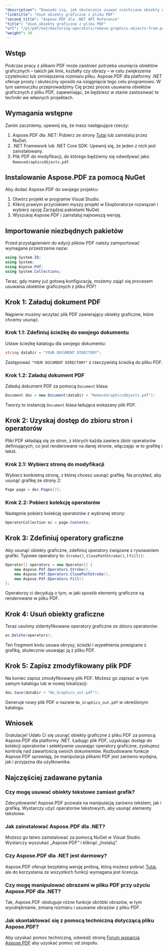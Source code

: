 ```yaml
---
"description": "Dowiedz się, jak skutecznie usuwać niechciane obiekty graficzne z plików PDF za pomocą Aspose.PDF dla platformy .NET w tym kompleksowym przewodniku. Niezależnie od tego, czy chcesz poprawić czytelność dokumentu, czy zmniejszyć rozmiar pliku."
"linktitle": "Usuń obiekty graficzne z pliku PDF"
"second_title": "Aspose.PDF dla .NET API Reference"
"title": "Usuń obiekty graficzne z pliku PDF"
"url": "/pl/pdf/net/mastering-operators/remove-graphics-objects-from-pdf-file/"
"weight": 30
---
```


## Wstęp

Podczas pracy z plikami PDF może zaistnieć potrzeba usunięcia obiektów graficznych – takich jak linie, kształty czy obrazy – w celu zwiększenia czytelności lub zmniejszenia rozmiaru pliku. Aspose.PDF dla platformy .NET oferuje prosty i skuteczny sposób na osiągnięcie tego celu programowo. W tym samouczku przeprowadzimy Cię przez proces usuwania obiektów graficznych z pliku PDF, zapewniając, że będziesz w stanie zastosować te techniki we własnych projektach.

## Wymagania wstępne

Zanim zaczniemy, upewnij się, że masz następujące rzeczy:

1. Aspose.PDF dla .NET: Pobierz ze strony [Tutaj](https://releases.aspose.com/pdf/net/) lub zainstaluj przez NuGet.
2. .NET Framework lub .NET Core SDK: Upewnij się, że jeden z nich jest zainstalowany.
3. Plik PDF do modyfikacji, do którego będziemy się odwoływać jako `RemoveGraphicsObjects.pdf`.

## Instalowanie Aspose.PDF za pomocą NuGet

Aby dodać Aspose.PDF do swojego projektu:

1. Otwórz projekt w programie Visual Studio.
2. Kliknij prawym przyciskiem myszy projekt w Eksploratorze rozwiązań i wybierz opcję Zarządzaj pakietami NuGet.
3. Wyszukaj Aspose.PDF i zainstaluj najnowszą wersję.

## Importowanie niezbędnych pakietów

Przed przystąpieniem do edycji plików PDF należy zaimportować wymagane przestrzenie nazw:

```csharp
using System.IO;
using System;
using Aspose.Pdf;
using System.Collections;
```

Teraz, gdy mamy już gotową konfigurację, możemy zająć się procesem usuwania obiektów graficznych z pliku PDF!

## Krok 1: Załaduj dokument PDF

Najpierw musimy wczytać plik PDF zawierający obiekty graficzne, które chcemy usunąć.

### Krok 1.1: Zdefiniuj ścieżkę do swojego dokumentu

Ustaw ścieżkę katalogu dla swojego dokumentu:

```csharp
string dataDir = "YOUR DOCUMENT DIRECTORY";
```

Zastępować `"YOUR DOCUMENT DIRECTORY"` z rzeczywistą ścieżką do pliku PDF.

### Krok 1.2: Załaduj dokument PDF

Załaduj dokument PDF za pomocą `Document` klasa:

```csharp
Document doc = new Document(dataDir + "RemoveGraphicsObjects.pdf");
```

Tworzy to instancję `Document` klasa ładująca wskazany plik PDF.

## Krok 2: Uzyskaj dostęp do zbioru stron i operatorów

Pliki PDF składają się ze stron, z których każda zawiera zbiór operatorów definiujących, co jest renderowane na danej stronie, włączając w to grafikę i tekst.

### Krok 2.1: Wybierz stronę do modyfikacji

Wybierz konkretną stronę, z której chcesz usunąć grafikę. Na przykład, aby usunąć grafikę ze strony 2:

```csharp
Page page = doc.Pages[2];
```

### Krok 2.2: Pobierz kolekcję operatorów

Następnie pobierz kolekcję operatorów z wybranej strony:

```csharp
OperatorCollection oc = page.Contents;
```

## Krok 3: Zdefiniuj operatory graficzne

Aby usunąć obiekty graficzne, zdefiniuj operatory związane z rysowaniem grafiki. Typowe operatory to: `Stroke()`, `ClosePathStroke()`, I `Fill()`:

```csharp
Operator[] operators = new Operator[] {
    new Aspose.Pdf.Operators.Stroke(),
    new Aspose.Pdf.Operators.ClosePathStroke(),
    new Aspose.Pdf.Operators.Fill()
};
```

Operatorzy ci decydują o tym, w jaki sposób elementy graficzne są renderowane w pliku PDF.

## Krok 4: Usuń obiekty graficzne

Teraz usuńmy zidentyfikowane operatory graficzne ze zbioru operatorów:

```csharp
oc.Delete(operators);
```

Ten fragment kodu usuwa obrysy, ścieżki i wypełnienia powiązane z grafiką, skutecznie usuwając ją z pliku PDF.

## Krok 5: Zapisz zmodyfikowany plik PDF

Na koniec zapisz zmodyfikowany plik PDF. Możesz go zapisać w tym samym katalogu lub w nowej lokalizacji:

```csharp
doc.Save(dataDir + "No_Graphics_out.pdf");
```

Generuje nowy plik PDF o nazwie `No_Graphics_out.pdf` w określonym katalogu.

## Wniosek

Gratulacje! Udało Ci się usunąć obiekty graficzne z pliku PDF za pomocą Aspose.PDF dla platformy .NET. Ładując plik PDF, uzyskując dostęp do kolekcji operatorów i selektywnie usuwając operatory graficzne, zyskujesz kontrolę nad zawartością swoich dokumentów. Rozbudowane funkcje Aspose.PDF sprawiają, że manipulacja plikami PDF jest zarówno wydajna, jak i przyjazna dla użytkownika.

## Najczęściej zadawane pytania

### Czy mogę usuwać obiekty tekstowe zamiast grafik?

Zdecydowanie! Aspose.PDF pozwala na manipulację zarówno tekstem, jak i grafiką. Wystarczy użyć operatorów tekstowych, aby usunąć elementy tekstowe.

### Jak zainstalować Aspose.PDF dla .NET?

Możesz go łatwo zainstalować za pomocą NuGet w Visual Studio. Wystarczy wyszukać „Aspose.PDF” i kliknąć „Instaluj”.

### Czy Aspose.PDF dla .NET jest darmowy?

Aspose.PDF oferuje bezpłatną wersję próbną, którą możesz pobrać [Tutaj](https://releases.aspose.com/), ale do korzystania ze wszystkich funkcji wymagana jest licencja.

### Czy mogę manipulować obrazami w pliku PDF przy użyciu Aspose.PDF dla .NET?

Tak, Aspose.PDF obsługuje różne funkcje obróbki obrazów, w tym wyodrębnianie, zmianę rozmiaru i usuwanie obrazów z pliku PDF.

### Jak skontaktować się z pomocą techniczną dotyczącą pliku Aspose.PDF?

Aby uzyskać pomoc techniczną, odwiedź stronę [Forum wsparcia Aspose.PDF](https://forum.aspose.com/c/pdf/10) aby uzyskać pomoc od zespołu.